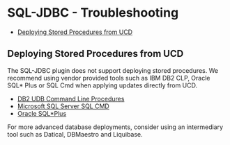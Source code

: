 
# SQL-JDBC - Troubleshooting

* [Deploying Stored Procedures from UCD](https://urbancode.github.io/IBM-UCx-PLUGIN-DOCS-BETA/UCD/SQL-JDBC/troubleshooting.html)

## Deploying Stored Procedures from UCD

The SQL-JDBC plugin does not support deploying stored procedures. We recommend using vendor provided tools such as IBM DB2 CLP, Oracle SQL\* Plus or SQL Cmd when applying updates directly from UCD.

* [DB2 UDB Command Line Procedures](https://www.ibm.com/developerworks/data/library/techarticle/dm-0503melnyk/)
* [Microsoft SQL Server SQL CMD](https://urbancode.github.io/IBM-UCx-PLUGIN-DOCS-BETA/UCD/SQLCmd/)
* [Oracle SQL\*Plus](https://urbancode.github.io/IBM-UCx-PLUGIN-DOCS-BETA/UCD/SQLPlus/)

For more advanced database deployments, consider using an intermediary tool such as Datical, DBMaestro and Liquibase.

